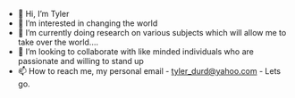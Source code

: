 - 👋 Hi, I’m Tyler
- 👀 I’m interested in changing the world
- 🌱 I’m currently doing research on various subjects which will allow me to take over the world....
- 💞️ I’m looking to collaborate with like minded individuals who are passionate and willing to stand up
- 📫 How to reach me, my personal email - tyler_durd@yahoo.com - Lets go.

<!---
dvdzz/dvdzz is a ✨ special ✨ repository because its `README.md` (this file) appears on your GitHub profile.
You can click the Preview link to take a look at your changes.
--->
